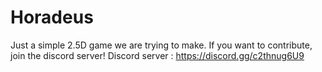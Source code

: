 # Horadeus
Just a simple 2.5D game we are trying to make.
If you want to contribute, join the discord server!
Discord server : https://discord.gg/c2thnug6U9
